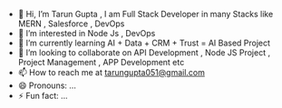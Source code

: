 - 👋 Hi, I’m Tarun Gupta , I am Full Stack Developer in many Stacks like MERN , Salesforce , DevOps
- 👀 I’m interested in Node Js , DevOps 
- 🌱 I’m currently learning AI + Data + CRM + Trust = AI Based Project
- 💞️ I’m looking to collaborate on API Development , Node JS Project , Project Management , APP Development etc
- 📫 How to reach me at tarungupta051@gmail.com
- 😄 Pronouns: ...
- ⚡ Fun fact: ...

<!---
thetarungupta/thetarungupta is a ✨ special ✨ repository because its `README.md` (this file) appears on your GitHub profile.
You can click the Preview link to take a look at your changes.
--->
